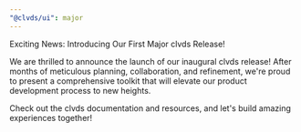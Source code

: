 ```yaml
---
"@clvds/ui": major
---
```


Exciting News: Introducing Our First Major clvds Release!

We are thrilled to announce the launch of our inaugural clvds release! After months of meticulous planning, collaboration, and refinement, we're proud to present a comprehensive toolkit that will elevate our product development process to new heights.

Check out the clvds documentation and resources, and let's build amazing experiences together!